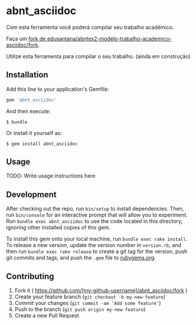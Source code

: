 # abnt_asciidoc

Com esta ferramenta você poderá compilar seu trabalho acadêmico.

Faça um [fork de edusantana/abntex2-modelo-trabalho-academico-asciidoc/fork](https://github.com/edusantana/abntex2-modelo-trabalho-academico-asciidoc/fork).

Utilize esta ferramenta para compilar o seu trabalho. (ainda em construção)

## Installation

Add this line to your application's Gemfile:

```ruby
gem 'abnt_asciidoc'
```

And then execute:

    $ bundle

Or install it yourself as:

    $ gem install abnt_asciidoc

## Usage

TODO: Write usage instructions here

## Development

After checking out the repo, run `bin/setup` to install dependencies. Then, run `bin/console` for an interactive prompt that will allow you to experiment. Run `bundle exec abnt_asciidoc` to use the code located in this directory, ignoring other installed copies of this gem.

To install this gem onto your local machine, run `bundle exec rake install`. To release a new version, update the version number in `version.rb`, and then run `bundle exec rake release` to create a git tag for the version, push git commits and tags, and push the `.gem` file to [rubygems.org](https://rubygems.org).

## Contributing

1. Fork it ( https://github.com/[my-github-username]/abnt_asciidoc/fork )
2. Create your feature branch (`git checkout -b my-new-feature`)
3. Commit your changes (`git commit -am 'Add some feature'`)
4. Push to the branch (`git push origin my-new-feature`)
5. Create a new Pull Request

